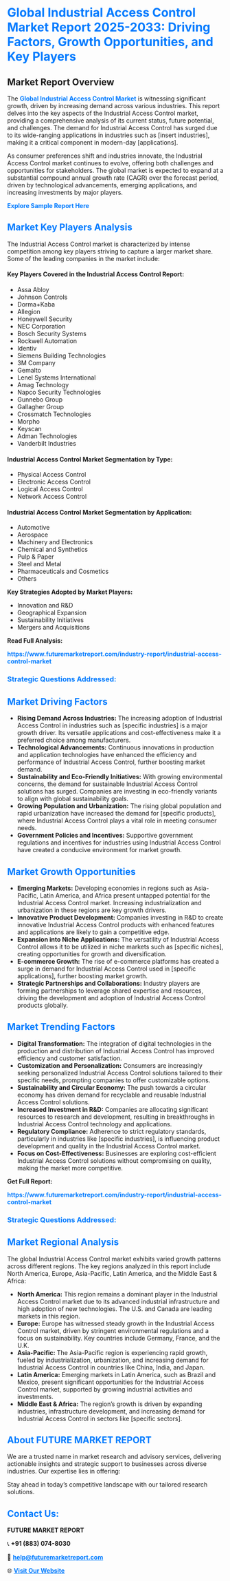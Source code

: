 <h1 style="color: #007BFF;">Global Industrial Access Control Market Report 2025-2033: Driving Factors, Growth Opportunities, and Key Players</h1>

<section id="overview">
<h2>Market Report Overview</h2>
<p>The <a href="https://www.futuremarketreport.com/industry-report/industrial-access-control-market" style="color: #007BFF; text-decoration: none;"><strong>Global Industrial Access Control Market</strong></a> is witnessing significant growth, driven by increasing demand across various industries. This report delves into the key aspects of the Industrial Access Control market, providing a comprehensive analysis of its current status, future potential, and challenges. The demand for Industrial Access Control has surged due to its wide-ranging applications in industries such as [insert industries], making it a critical component in modern-day [applications].</p>
<p>As consumer preferences shift and industries innovate, the Industrial Access Control market continues to evolve, offering both challenges and opportunities for stakeholders. The global market is expected to expand at a substantial compound annual growth rate (CAGR) over the forecast period, driven by technological advancements, emerging applications, and increasing investments by major players.</p>
</section>

<section id="overview">
<p><a href="https://www.futuremarketreport.com/request-sample/reportId=83611" style="color: #007BFF; text-decoration: none;"><strong>Explore Sample Report Here</strong></a></p>
</section>

<section id="key-players">
<h2 style="color: #007BFF;">Market Key Players Analysis</h2>
<p>The Industrial Access Control market is characterized by intense competition among key players striving to capture a larger market share. Some of the leading companies in the market include:</p>
<h4>Key Players Covered in the Industrial Access Control Report:</h4>
<ul><li>Assa Abloy</li><li>Johnson Controls</li><li>Dorma+Kaba</li><li>Allegion</li><li>Honeywell Security</li><li>NEC Corporation</li><li>Bosch Security Systems</li><li>Rockwell Automation</li><li>Identiv</li><li>Siemens Building Technologies</li><li>3M Company</li><li>Gemalto</li><li>Lenel Systems International</li><li>Amag Technology</li><li>Napco Security Technologies</li><li>Gunnebo Group</li><li>Gallagher Group</li><li>Crossmatch Technologies</li><li>Morpho</li><li>Keyscan</li><li>Adman Technologies</li><li>Vanderbilt Industries</li></ul>
<h4>Industrial Access Control Market Segmentation by Type:</h4>
<ul><li>Physical Access Control</li><li>Electronic Access Control</li><li>Logical Access Control</li><li>Network Access Control</li></ul>

<h4>Industrial Access Control Market Segmentation by Application:</h4>
<ul><li>Automotive</li><li>Aerospace</li><li>Machinery and Electronics</li><li>Chemical and Synthetics</li><li>Pulp &amp; Paper</li><li>Steel and Metal</li><li>Pharmaceuticals and Cosmetics</li><li>Others</li></ul>
<p><strong>Key Strategies Adopted by Market Players:</strong></p>
<ul>
<li>Innovation and R&D</li>
<li>Geographical Expansion</li>
<li>Sustainability Initiatives</li>
<li>Mergers and Acquisitions</li>
</ul>
</section>

<section>
<p><strong>Read Full Analysis: </strong></p><a href="https://www.futuremarketreport.com/industry-report/industrial-access-control-market" style="color: #007BFF; text-decoration: none;"><strong>https://www.futuremarketreport.com/industry-report/industrial-access-control-market</strong></a>
<h3 style="color: #007BFF;">Strategic Questions Addressed:</h3>
</section>

<section id="driving-factors">
<h2 style="color: #007BFF;">Market Driving Factors</h2>
<ul>
<li><strong>Rising Demand Across Industries:</strong> The increasing adoption of Industrial Access Control in industries such as [specific industries] is a major growth driver. Its versatile applications and cost-effectiveness make it a preferred choice among manufacturers.</li>
<li><strong>Technological Advancements:</strong> Continuous innovations in production and application technologies have enhanced the efficiency and performance of Industrial Access Control, further boosting market demand.</li>
<li><strong>Sustainability and Eco-Friendly Initiatives:</strong> With growing environmental concerns, the demand for sustainable Industrial Access Control solutions has surged. Companies are investing in eco-friendly variants to align with global sustainability goals.</li>
<li><strong>Growing Population and Urbanization:</strong> The rising global population and rapid urbanization have increased the demand for [specific products], where Industrial Access Control plays a vital role in meeting consumer needs.</li>
<li><strong>Government Policies and Incentives:</strong> Supportive government regulations and incentives for industries using Industrial Access Control have created a conducive environment for market growth.</li>
</ul>
</section>

<section id="growth-opportunities">
<h2 style="color: #007BFF;">Market Growth Opportunities</h2>
<ul>
<li><strong>Emerging Markets:</strong> Developing economies in regions such as Asia-Pacific, Latin America, and Africa present untapped potential for the Industrial Access Control market. Increasing industrialization and urbanization in these regions are key growth drivers.</li>
<li><strong>Innovative Product Development:</strong> Companies investing in R&D to create innovative Industrial Access Control products with enhanced features and applications are likely to gain a competitive edge.</li>
<li><strong>Expansion into Niche Applications:</strong> The versatility of Industrial Access Control allows it to be utilized in niche markets such as [specific niches], creating opportunities for growth and diversification.</li>
<li><strong>E-commerce Growth:</strong> The rise of e-commerce platforms has created a surge in demand for Industrial Access Control used in [specific applications], further boosting market growth.</li>
<li><strong>Strategic Partnerships and Collaborations:</strong> Industry players are forming partnerships to leverage shared expertise and resources, driving the development and adoption of Industrial Access Control products globally.</li>
</ul>
</section>

<section id="trending-factors">
<h2 style="color: #007BFF;">Market Trending Factors</h2>
<ul>
<li><strong>Digital Transformation:</strong> The integration of digital technologies in the production and distribution of Industrial Access Control has improved efficiency and customer satisfaction.</li>
<li><strong>Customization and Personalization:</strong> Consumers are increasingly seeking personalized Industrial Access Control solutions tailored to their specific needs, prompting companies to offer customizable options.</li>
<li><strong>Sustainability and Circular Economy:</strong> The push towards a circular economy has driven demand for recyclable and reusable Industrial Access Control solutions.</li>
<li><strong>Increased Investment in R&D:</strong> Companies are allocating significant resources to research and development, resulting in breakthroughs in Industrial Access Control technology and applications.</li>
<li><strong>Regulatory Compliance:</strong> Adherence to strict regulatory standards, particularly in industries like [specific industries], is influencing product development and quality in the Industrial Access Control market.</li>
<li><strong>Focus on Cost-Effectiveness:</strong> Businesses are exploring cost-efficient Industrial Access Control solutions without compromising on quality, making the market more competitive.</li>
</ul>
</section>

<section>
<p><strong>Get Full Report: </strong></p><a href="https://www.futuremarketreport.com/industry-report/industrial-access-control-market" style="color: #007BFF; text-decoration: none;"><strong>https://www.futuremarketreport.com/industry-report/industrial-access-control-market</strong></a>
<h3 style="color: #007BFF;">Strategic Questions Addressed:</h3>
</section>


<section id="regional-analysis">
<h2 style="color: #007BFF;">Market Regional Analysis</h2>
<p>The global Industrial Access Control market exhibits varied growth patterns across different regions. The key regions analyzed in this report include North America, Europe, Asia-Pacific, Latin America, and the Middle East & Africa:</p>
<ul>
<li><strong>North America:</strong> This region remains a dominant player in the Industrial Access Control market due to its advanced industrial infrastructure and high adoption of new technologies. The U.S. and Canada are leading markets in this region.</li>
<li><strong>Europe:</strong> Europe has witnessed steady growth in the Industrial Access Control market, driven by stringent environmental regulations and a focus on sustainability. Key countries include Germany, France, and the U.K.</li>
<li><strong>Asia-Pacific:</strong> The Asia-Pacific region is experiencing rapid growth, fueled by industrialization, urbanization, and increasing demand for Industrial Access Control in countries like China, India, and Japan.</li>
<li><strong>Latin America:</strong> Emerging markets in Latin America, such as Brazil and Mexico, present significant opportunities for the Industrial Access Control market, supported by growing industrial activities and investments.</li>
<li><strong>Middle East & Africa:</strong> The region’s growth is driven by expanding industries, infrastructure development, and increasing demand for Industrial Access Control in sectors like [specific sectors].</li>
</ul>
</section>

<footer>
<h2 style="color: #007BFF;">About FUTURE MARKET REPORT</h2>
<p>We are a trusted name in market research and advisory services, delivering actionable insights and strategic support to businesses across diverse industries. Our expertise lies in offering:</p>

<p>Stay ahead in today’s competitive landscape with our tailored research solutions.</p>

<h2 style="color: #007BFF;">Contact Us:</h2>
<p><strong>FUTURE MARKET REPORT</strong></p>
<p>📞 <strong>+91 (883) 074-8030</strong></p>
<p>📧 <strong><a href="mailto:help@futuremarketreport.com" style="color: #007BFF;">help@futuremarketreport.com</a></strong></p>
<p>🌐 <strong><a href="https://www.futuremarketreport.com/" style="color: #007BFF;">Visit Our Website</a></strong></p>
</footer>